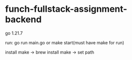 # funch-fullstack-assignment-backend

go 1.21.7

run: go run main.go or make start(must have make for run)

install make -> brew install make -> set path

